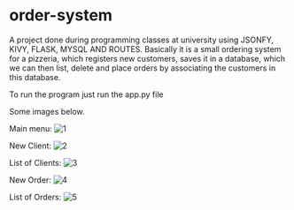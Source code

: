 # order-system

A project done during programming classes at university using JSONFY, KIVY, FLASK, MYSQL AND ROUTES.
Basically it is a small ordering system for a pizzeria, which registers new customers, saves it in a database, which we can then list, delete and place orders by associating the customers in this database.

To run the program just run the app.py file

Some images below.

Main menu:
![1](https://github.com/fhvicente/order-system/assets/134304084/e004858d-69e5-4b0c-8d52-dc7e452e7b05)

New Client:
![2](https://github.com/fhvicente/order-system/assets/134304084/90d39cf9-e8d9-4827-a361-bdf1af06a087)

List of Clients:
![3](https://github.com/fhvicente/order-system/assets/134304084/3cee138b-7322-42e3-858f-452aca27d053)

New Order:
![4](https://github.com/fhvicente/order-system/assets/134304084/67bdb134-8fd4-435e-93e4-5a698b4d08f6)

List of Orders:
![5](https://github.com/fhvicente/order-system/assets/134304084/95fcbf9e-2e89-4032-b8e0-5f9282c33ad7)
